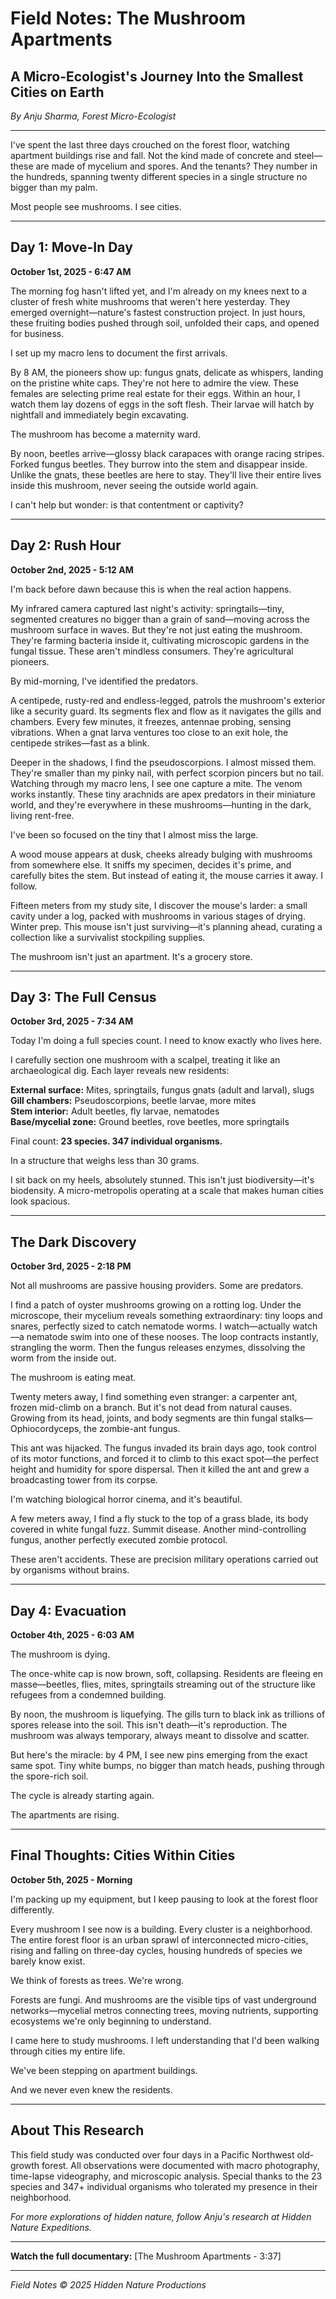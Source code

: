 # Field Notes: The Mushroom Apartments
## A Micro-Ecologist's Journey Into the Smallest Cities on Earth

*By Anju Sharma, Forest Micro-Ecologist*

---

I've spent the last three days crouched on the forest floor, watching apartment buildings rise and fall. Not the kind made of concrete and steel—these are made of mycelium and spores. And the tenants? They number in the hundreds, spanning twenty different species in a single structure no bigger than my palm.

Most people see mushrooms. I see cities.

---

## Day 1: Move-In Day

**October 1st, 2025 - 6:47 AM**

The morning fog hasn't lifted yet, and I'm already on my knees next to a cluster of fresh white mushrooms that weren't here yesterday. They emerged overnight—nature's fastest construction project. In just hours, these fruiting bodies pushed through soil, unfolded their caps, and opened for business.

I set up my macro lens to document the first arrivals.

By 8 AM, the pioneers show up: fungus gnats, delicate as whispers, landing on the pristine white caps. They're not here to admire the view. These females are selecting prime real estate for their eggs. Within an hour, I watch them lay dozens of eggs in the soft flesh. Their larvae will hatch by nightfall and immediately begin excavating.

The mushroom has become a maternity ward.

By noon, beetles arrive—glossy black carapaces with orange racing stripes. Forked fungus beetles. They burrow into the stem and disappear inside. Unlike the gnats, these beetles are here to stay. They'll live their entire lives inside this mushroom, never seeing the outside world again.

I can't help but wonder: is that contentment or captivity?

---

## Day 2: Rush Hour

**October 2nd, 2025 - 5:12 AM**

I'm back before dawn because this is when the real action happens.

My infrared camera captured last night's activity: springtails—tiny, segmented creatures no bigger than a grain of sand—moving across the mushroom surface in waves. But they're not just eating the mushroom. They're farming bacteria inside it, cultivating microscopic gardens in the fungal tissue. These aren't mindless consumers. They're agricultural pioneers.

By mid-morning, I've identified the predators.

A centipede, rusty-red and endless-legged, patrols the mushroom's exterior like a security guard. Its segments flex and flow as it navigates the gills and chambers. Every few minutes, it freezes, antennae probing, sensing vibrations. When a gnat larva ventures too close to an exit hole, the centipede strikes—fast as a blink.

Deeper in the shadows, I find the pseudoscorpions. I almost missed them. They're smaller than my pinky nail, with perfect scorpion pincers but no tail. Watching through my macro lens, I see one capture a mite. The venom works instantly. These tiny arachnids are apex predators in their miniature world, and they're everywhere in these mushrooms—hunting in the dark, living rent-free.

I've been so focused on the tiny that I almost miss the large.

A wood mouse appears at dusk, cheeks already bulging with mushrooms from somewhere else. It sniffs my specimen, decides it's prime, and carefully bites the stem. But instead of eating it, the mouse carries it away. I follow.

Fifteen meters from my study site, I discover the mouse's larder: a small cavity under a log, packed with mushrooms in various stages of drying. Winter prep. This mouse isn't just surviving—it's planning ahead, curating a collection like a survivalist stockpiling supplies.

The mushroom isn't just an apartment. It's a grocery store.

---

## Day 3: The Full Census

**October 3rd, 2025 - 7:34 AM**

Today I'm doing a full species count. I need to know exactly who lives here.

I carefully section one mushroom with a scalpel, treating it like an archaeological dig. Each layer reveals new residents:

**External surface:** Mites, springtails, fungus gnats (adult and larval), slugs  
**Gill chambers:** Pseudoscorpions, beetle larvae, more mites  
**Stem interior:** Adult beetles, fly larvae, nematodes  
**Base/mycelial zone:** Ground beetles, rove beetles, more springtails

Final count: **23 species. 347 individual organisms.**

In a structure that weighs less than 30 grams.

I sit back on my heels, absolutely stunned. This isn't just biodiversity—it's biodensity. A micro-metropolis operating at a scale that makes human cities look spacious.

---

## The Dark Discovery

**October 3rd, 2025 - 2:18 PM**

Not all mushrooms are passive housing providers. Some are predators.

I find a patch of oyster mushrooms growing on a rotting log. Under the microscope, their mycelium reveals something extraordinary: tiny loops and snares, perfectly sized to catch nematode worms. I watch—actually watch—a nematode swim into one of these nooses. The loop contracts instantly, strangling the worm. Then the fungus releases enzymes, dissolving the worm from the inside out.

The mushroom is eating meat.

Twenty meters away, I find something even stranger: a carpenter ant, frozen mid-climb on a branch. But it's not dead from natural causes. Growing from its head, joints, and body segments are thin fungal stalks—Ophiocordyceps, the zombie-ant fungus.

This ant was hijacked. The fungus invaded its brain days ago, took control of its motor functions, and forced it to climb to this exact spot—the perfect height and humidity for spore dispersal. Then it killed the ant and grew a broadcasting tower from its corpse.

I'm watching biological horror cinema, and it's beautiful.

A few meters away, I find a fly stuck to the top of a grass blade, its body covered in white fungal fuzz. Summit disease. Another mind-controlling fungus, another perfectly executed zombie protocol.

These aren't accidents. These are precision military operations carried out by organisms without brains.

---

## Day 4: Evacuation

**October 4th, 2025 - 6:03 AM**

The mushroom is dying.

The once-white cap is now brown, soft, collapsing. Residents are fleeing en masse—beetles, flies, mites, springtails streaming out of the structure like refugees from a condemned building.

By noon, the mushroom is liquefying. The gills turn to black ink as trillions of spores release into the soil. This isn't death—it's reproduction. The mushroom was always temporary, always meant to dissolve and scatter.

But here's the miracle: by 4 PM, I see new pins emerging from the exact same spot. Tiny white bumps, no bigger than match heads, pushing through the spore-rich soil.

The cycle is already starting again.

The apartments are rising.

---

## Final Thoughts: Cities Within Cities

**October 5th, 2025 - Morning**

I'm packing up my equipment, but I keep pausing to look at the forest floor differently.

Every mushroom I see now is a building. Every cluster is a neighborhood. The entire forest floor is an urban sprawl of interconnected micro-cities, rising and falling on three-day cycles, housing hundreds of species we barely know exist.

We think of forests as trees. We're wrong.

Forests are fungi. And mushrooms are the visible tips of vast underground networks—mycelial metros connecting trees, moving nutrients, supporting ecosystems we're only beginning to understand.

I came here to study mushrooms. I left understanding that I'd been walking through cities my entire life.

We've been stepping on apartment buildings.

And we never even knew the residents.

---

## About This Research

This field study was conducted over four days in a Pacific Northwest old-growth forest. All observations were documented with macro photography, time-lapse videography, and microscopic analysis. Special thanks to the 23 species and 347+ individual organisms who tolerated my presence in their neighborhood.

*For more explorations of hidden nature, follow Anju's research at Hidden Nature Expeditions.*

---

**Watch the full documentary:** [The Mushroom Apartments - 3:37]

---

*Field Notes © 2025 Hidden Nature Productions*


